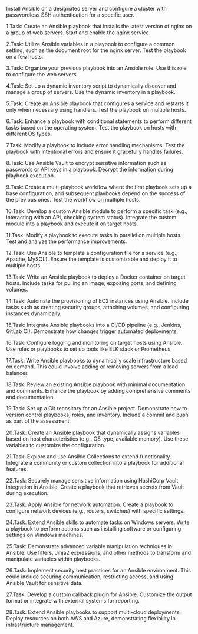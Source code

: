 Install Ansible on a designated server and configure a cluster with passwordless SSH authentication for a specific user.

1.Task: Create an Ansible playbook that installs the latest version of nginx on a group of web servers. Start and enable the nginx service.

2.Task: Utilize Ansible variables in a playbook to configure a common setting, such as the document root for the nginx server. Test the playbook on a few hosts.

3.Task: Organize your previous playbook into an Ansible role. Use this role to configure the web servers.

4.Task: Set up a dynamic inventory script to dynamically discover and manage a group of servers. Use the dynamic inventory in a playbook.

5.Task: Create an Ansible playbook that configures a service and restarts it only when necessary using handlers. Test the playbook on multiple hosts.

6.Task: Enhance a playbook with conditional statements to perform different tasks based on the operating system. Test the playbook on hosts with different OS types.

7.Task: Modify a playbook to include error handling mechanisms. Test the playbook with intentional errors and ensure it gracefully handles failures.

8.Task: Use Ansible Vault to encrypt sensitive information such as passwords or API keys in a playbook. Decrypt the information during playbook execution.

9.Task: Create a multi-playbook workflow where the first playbook sets up a base configuration, and subsequent playbooks depend on the success of the previous ones. Test the workflow on multiple hosts.

10.Task: Develop a custom Ansible module to perform a specific task (e.g., interacting with an API, checking system status). Integrate the custom module into a playbook and execute it on target hosts.

11.Task: Modify a playbook to execute tasks in parallel on multiple hosts. Test and analyze the performance improvements.

12.Task: Use Ansible to template a configuration file for a service (e.g., Apache, MySQL). Ensure the template is customizable and deploy it to multiple hosts.

13.Task: Write an Ansible playbook to deploy a Docker container on target hosts. Include tasks for pulling an image, exposing ports, and defining volumes.

14.Task: Automate the provisioning of EC2 instances using Ansible. Include tasks such as creating security groups, attaching volumes, and configuring instances dynamically.

15.Task: Integrate Ansible playbooks into a CI/CD pipeline (e.g., Jenkins, GitLab CI). Demonstrate how changes trigger automated deployments.

16.Task: Configure logging and monitoring on target hosts using Ansible. Use roles or playbooks to set up tools like ELK stack or Prometheus.

17.Task: Write Ansible playbooks to dynamically scale infrastructure based on demand. This could involve adding or removing servers from a load balancer.

18.Task: Review an existing Ansible playbook with minimal documentation and comments. Enhance the playbook by adding comprehensive comments and documentation.

19.Task: Set up a Git repository for an Ansible project. Demonstrate how to version control playbooks, roles, and inventory. Include a commit and push as part of the assessment.

20.Task: Create an Ansible playbook that dynamically assigns variables based on host characteristics (e.g., OS type, available memory). Use these variables to customize the configuration.

21.Task: Explore and use Ansible Collections to extend functionality. Integrate a community or custom collection into a playbook for additional features.

22.Task: Securely manage sensitive information using HashiCorp Vault integration in Ansible. Create a playbook that retrieves secrets from Vault during execution.

23.Task: Apply Ansible for network automation. Create a playbook to configure network devices (e.g., routers, switches) with specific settings.

24.Task: Extend Ansible skills to automate tasks on Windows servers. Write a playbook to perform actions such as installing software or configuring settings on Windows machines.

25.Task: Demonstrate advanced variable manipulation techniques in Ansible. Use filters, Jinja2 expressions, and other methods to transform and manipulate variables within playbooks.

26.Task: Implement security best practices for an Ansible environment. This could include securing communication, restricting access, and using Ansible Vault for sensitive data.

27.Task: Develop a custom callback plugin for Ansible. Customize the output format or integrate with external systems for reporting.

28.Task: Extend Ansible playbooks to support multi-cloud deployments. Deploy resources on both AWS and Azure, demonstrating flexibility in infrastructure management.
